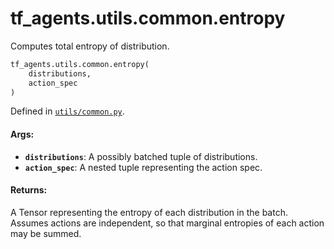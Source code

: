 <div itemscope itemtype="http://developers.google.com/ReferenceObject">
<meta itemprop="name" content="tf_agents.utils.common.entropy" />
<meta itemprop="path" content="Stable" />
</div>

# tf_agents.utils.common.entropy

Computes total entropy of distribution.

``` python
tf_agents.utils.common.entropy(
    distributions,
    action_spec
)
```



Defined in [`utils/common.py`](https://github.com/tensorflow/agents/tree/master/tf_agents/utils/common.py).

<!-- Placeholder for "Used in" -->

#### Args:

* <b>`distributions`</b>: A possibly batched tuple of distributions.
* <b>`action_spec`</b>: A nested tuple representing the action spec.


#### Returns:

A Tensor representing the entropy of each distribution in the batch.
Assumes actions are independent, so that marginal entropies of each action
may be summed.